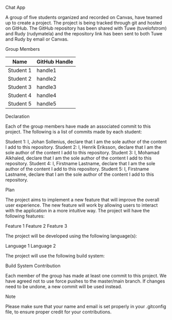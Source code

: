 Chat App

A group of five students organized and recorded on Canvas, have teamed up to create a project. The project is being tracked through git and hosted on GitHub. The GitHub repository has been shared with Tuwe (tuvelofstrom) and Rudy (rudymatela) and the repository link has been sent to both Tuwe and Rudy by email or Canvas.

Group Members

| Name          | GitHub Handle |
|-----------------|--------------|
| Student 1      | handle1       |
| Student 2      | handle2       |
| Student 3      | handle3       |
| Student 4      | handle4       |
| Student 5      | handle5       |

Declaration

Each of the group members have made an associated commit to this project. The following is a list of commits made by each student:

Student 1: I, Johan Sollenius, declare that I am the sole author of the content I add to this repository.
Student 2: I, Henrik Eriksson, declare that I am the sole author of the content I add to this repository.
Student 3: I, Mohamad Alkhaled, declare that I am the sole author of the content I add to this repository.
Student 4: I, Firstname Lastname, declare that I am the sole author of the content I add to this repository.
Student 5: I, Firstname Lastname, declare that I am the sole author of the content I add to this repository.

Plan

The project aims to implement a new feature that will improve the overall user experience. The new feature will work by allowing users to interact with the application in a more intuitive way. The project will have the following features:

Feature 1
Feature 2
Feature 3

The project will be developed using the following language(s):

Language 1
Language 2

The project will use the following build system:

Build System
Contribution

Each member of the group has made at least one commit to this project. We have agreed not to use force pushes to the master/main branch. If changes need to be undone, a new commit will be used instead.

Note

Please make sure that your name and email is set properly in your .gitconfig file, to ensure proper credit for your contributions.